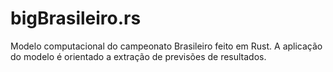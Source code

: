 # bigBrasileiro.rs
Modelo computacional do campeonato Brasileiro feito em Rust. A aplicação do modelo é orientado a extração de previsões de resultados.
